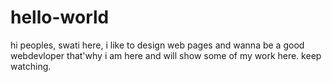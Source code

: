 # hello-world

hi peoples,
swati here, 
         i like to design web pages and wanna be a good webdevloper that'why i am here and will show some of my work here. keep watching.
